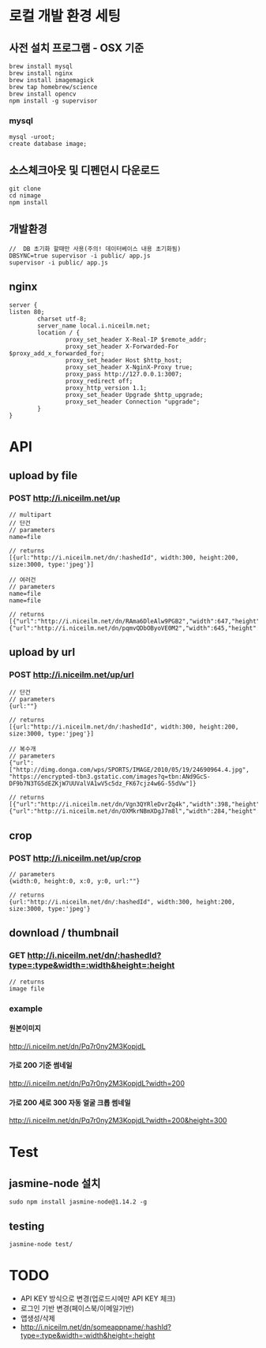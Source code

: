 # 로컬 개발 환경 세팅

## 사전 설치 프로그램 - OSX 기준
```
brew install mysql
brew install nginx
brew install imagemagick
brew tap homebrew/science
brew install opencv
npm install -g supervisor
```
### mysql
```
mysql -uroot;
create database image;
```

## 소스체크아웃 및 디펜던시 다운로드
```
git clone 
cd nimage
npm install
```

## 개발환경
```
//  DB 초기화 할때만 사용(주의! 데이터베이스 내용 초기화됨)
DBSYNC=true supervisor -i public/ app.js
supervisor -i public/ app.js
```

## nginx
```
server {
listen 80;
        charset utf-8;
        server_name local.i.niceilm.net;
        location / {
                proxy_set_header X-Real-IP $remote_addr;
                proxy_set_header X-Forwarded-For $proxy_add_x_forwarded_for;
                proxy_set_header Host $http_host;
                proxy_set_header X-NginX-Proxy true;
                proxy_pass http://127.0.0.1:3007;
                proxy_redirect off;
                proxy_http_version 1.1;
                proxy_set_header Upgrade $http_upgrade;
                proxy_set_header Connection "upgrade";
        }
}
```

# API
## upload by file
### POST http://i.niceilm.net/up
```
// multipart
// 단건
// parameters
name=file

// returns
[{url:"http://i.niceilm.net/dn/:hashedId", width:300, height:200, size:3000, type:'jpeg'}]

// 여러건
// parameters
name=file
name=file

// returns
[{"url":"http://i.niceilm.net/dn/RAma6DleAlw9PGB2","width":647,"height":1145,"size":128354,"type":"image/png","hashedId":"RAma6DleAlw9PGB2"},{"url":"http://i.niceilm.net/dn/pqmvQDbOByoVE0M2","width":645,"height":1144,"size":573061,"type":"image/png","hashedId":"pqmvQDbOByoVE0M2"}]

```

## upload by url
### POST http://i.niceilm.net/up/url
```
// 단건
// parameters
{url:""}

// returns
[{url:"http://i.niceilm.net/dn/:hashedId", width:300, height:200, size:3000, type:'jpeg'}]

// 복수개
// parameters
{"url":["http://dimg.donga.com/wps/SPORTS/IMAGE/2010/05/19/24690964.4.jpg", "https://encrypted-tbn3.gstatic.com/images?q=tbn:ANd9GcS-DF9b7N3TG5dEZKjW7UUValVA1wV5c5dz_FK67cjz4w6G-55dVw"]}

// returns
[{"url":"http://i.niceilm.net/dn/Vgn3QYRleDvrZq4k","width":398,"height":499,"size":93682,"type":"image/jpeg","hashedId":"Vgn3QYRleDvrZq4k"},{"url":"http://i.niceilm.net/dn/OXMkrNBmXDgJ7m8l","width":284,"height":177,"size":8317,"type":"image/jpeg","hashedId":"OXMkrNBmXDgJ7m8l"}]
```

## crop
### POST http://i.niceilm.net/up/crop
```
// parameters
{width:0, height:0, x:0, y:0, url:""}

// returns
{url:"http://i.niceilm.net/dn/:hashedId", width:300, height:200, size:3000, type:'jpeg'}
```

## download / thumbnail
### GET http://i.niceilm.net/dn/:hashedId?type=:type&width=:width&height=:height
```
// returns
image file
```

### example

#### 원본이미지
http://i.niceilm.net/dn/Pq7r0ny2M3KopjdL

#### 가로 200 기준 썸네일
http://i.niceilm.net/dn/Pq7r0ny2M3KopjdL?width=200

#### 가로 200 세로 300 자동 얼굴 크롭 썸네일
http://i.niceilm.net/dn/Pq7r0ny2M3KopjdL?width=200&height=300

# Test
## jasmine-node 설치
```
sudo npm install jasmine-node@1.14.2 -g
```

## testing
```
jasmine-node test/
```

# TODO
- API KEY 방식으로 변경(업로드시에만 API KEY 체크)
- 로그인 기반 변경(페이스북/이메일기반)
- 앱생성/삭제
- http://i.niceilm.net/dn/someappname/:hashId?type=:type&width=:width&height=:height
